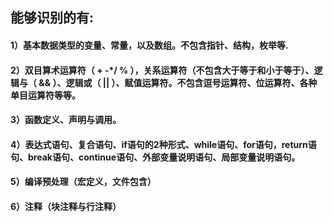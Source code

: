 
## 能够识别的有:
#### 1）基本数据类型的变量、常量，以及数组。不包含指针、结构，枚举等.
#### 2）双目算术运算符（ + -*/ % ），关系运算符（不包含大于等于和小于等于）、逻辑与（ && ）、逻辑或（ || ）、赋值运算符。不包含逗号运算符、位运算符、各种单目运算符等等。
#### 3）函数定义、声明与调用。
#### 4）表达式语句、复合语句、if语句的2种形式、while语句、for语句，return语句、break语句、continue语句、外部变量说明语句、局部变量说明语句。
#### 5）编译预处理（宏定义，文件包含）
#### 6）注释（块注释与行注释）
